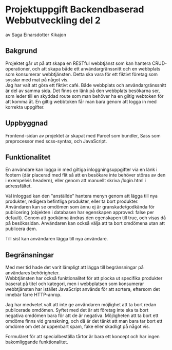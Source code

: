 # Projektuppgift Backendbaserad Webbutveckling del 2

av Saga Einarsdotter Kikajon

## Bakgrund

Projektet går ut på att skapa en RESTful webbtjänst som kan hantera CRUD-operationer, och att skapa både ett användargränssnitt och en webbplats som konsumerar webbtjänsten. Detta ska vara för ett fiktivt företag som sysslar med mat på något vis.  
Jag har valt att göra ett fiktivt café. Både webbplats och användargränssnitt är del av samma sida. Det finns en länk på den webbplats besökarna ser, som leder till en skyddad route som man behöver ha en giltig webtoken för att komma åt. En giltig webbtoken får man bara genom att logga in med korrekta uppgifter.

## Uppbyggnad

Frontend-sidan av projektet är skapat med Parcel som bundler, Sass som preprocessor med scss-syntax, och JavaScript.

## Funktionalitet

En användare kan logga in med giltiga inloggningsuppgifter via en länk i footern (där placerad med flit så att en besökare inte behöver störas av den i exempelvis headern), eller genom att manuellt skriva /login.html i adressfältet.

Väl inloggad kan den "anställde" hantera menyn genom att lägga till nya produkter, redigera befintliga produkter, eller ta bort produkter.  
Användaren kan se omdömen som ännu ej är granskade/godkända för publicering (objekten i databasen har egenskapen approved: false per default). Genom att godkänna ändras den egenskapen till true, och visas då på besökssidan. Användaren kan också välja att ta bort omdömena utan att publicera dem.

Till sist kan användaren lägga till nya användare.

## Begränsningar

Med mer tid hade det varit lämpligt att lägga till begränsningar på användares behörigheter.  
Webbtjänsten har också funktionalitet för att plocka ut specifika produkter baserat på titel och kategori, men i webbplatsen som konsumerar webbtjänsten har istället JavaScript används för att sortera, eftersom det innebär färre HTTP-anrop.

Jag har medvetet valt att inte ge användaren möjlighet att ta bort redan publicerade omdömen. Syftet med det är att företag inte ska ta bort negativa omdömen bara för att de är negativa. Möjligheten att ta bort ett omdöme finns vid granskning, och då är det tänkt att man bara tar bort ett omdöme om det är uppenbart spam, fake eller skadligt på något vis.

Formuläret för att specialbeställa tårtor är bara ett koncept och har ingen bakomliggande funktionalitet.
